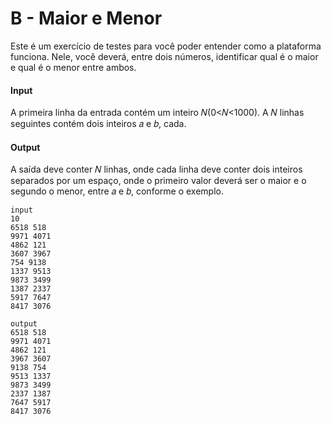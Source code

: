 # B - Maior e Menor
Este é um exercício de testes para você poder entender como a plataforma funciona. Nele, você deverá, entre dois números, identificar qual é o maior e qual é o menor entre ambos.

#### **Input**
A primeira linha da entrada contém um inteiro 𝑁(0<𝑁<1000). A 𝑁 linhas seguintes contém dois inteiros 𝑎 e 𝑏, cada.

#### **Output**
A saída deve conter 𝑁 linhas, onde cada linha deve conter dois inteiros separados por um espaço, onde o primeiro valor deverá ser o maior e o segundo o menor, entre 𝑎 e 𝑏, conforme o exemplo.

~~~
input
10
6518 518
9971 4071
4862 121
3607 3967
754 9138
1337 9513
9873 3499
1387 2337
5917 7647
8417 3076
~~~

~~~
output
6518 518
9971 4071
4862 121
3967 3607
9138 754
9513 1337
9873 3499
2337 1387
7647 5917
8417 3076

~~~

